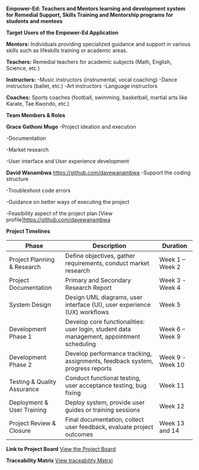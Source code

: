   **Empower-Ed: Teachers and Mentors learning and development system for Remedial Support, Skills Training and Mentorship programs for students and mentees**

 **Target Users of the Empower-Ed Application**


**Mentors:**
Individuals providing specialized guidance and support in various skills such as lifeskills training or academic areas.

**Teachers:**
Remedial teachers for academic subjects (Math, English, Science, etc.)

**Instructors:**
-Music instructors (instrumental, vocal coaching)
-Dance instructors (ballet, etc.)
-Art instructors
-Language instructors

**Coaches:**
Sports coaches (football, swimming, basketball, martial arts like Karate, Tae Kwondo, etc.)


**Team Members & Roles**

**Grace Gathoni Mugo**
-Project ideation and execution 

-Documentation

-Market research 

-User interface and User experience development 

                 
**David Wanambwa**   https://github.com/davewanambwa
-Support the coding structure

-Troubleshoot code errors 

-Guidance on better ways of executing the project

-Feasibility aspect of the project plan
[View profile]https://github.com/davewanambwa


**Project Timelines**


| Phase                      | Description                                                                                   | Duration           |
|----------------------------|----------------------------------------------------------------------------|---------------------------------------|
| Project Planning & Research | Define objectives, gather requirements, conduct market research                              | Week 1 – Week 2    |
| Project Documentation       | Primary and Secondary Research Report                                                        | Week 3 -Week 4     |
| System Design               | Design UML diagrams, user interface (UI), user experience (UX) workflows                     | Week 5             |
| Development Phase 1         | Develop core functionalities: user login, student data management, appointment scheduling    | Week 6 – Week 9    |
| Development Phase 2         | Develop performance tracking, assignments, feedback system, progress reports                 | Week 9  -Week 10   |
| Testing & Quality Assurance | Conduct functional testing, user acceptance testing, bug fixing                              | Week 11            |
| Deployment & User Training  | Deploy system, provide user guides or training sessions                                      | Week 12            |
| Project Review & Closure    | Final documentation, collect user feedback, evaluate project outcomes                        | Week 13 and 14     |



**Link to Project Board**
[View the Project Board](https://github.com/users/Gathoni-coder/projects/2)

**Traceability Matrix**
[View traceability Matrxi](https://github.com/Gathoni-coder/midterm-project/blob/main/Traceabilty%20Matrix.docx.pdf)
